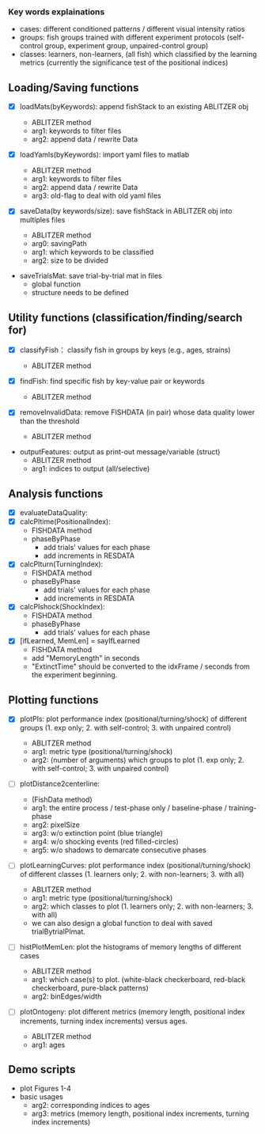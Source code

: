 ### Key words explainations
- cases: different conditioned patterns / different visual intensity ratios
- groups: fish groups trained with different experiment protocols (self-control group, experiment group, unpaired-control group)
- classes: learners, non-learners, (all fish) which classified by the learning metrics (currently the significance test of the positional indices)


## Loading/Saving functions
- [x] loadMats(byKeywords): append fishStack to an existing ABLITZER obj
  - ABLITZER method
  - arg1: keywords to filter files
  - arg2: append data / rewrite Data

- [x] loadYamls(byKeywords): import yaml files to matlab
  - ABLITZER method
  - arg1: keywords to filter files
  - arg2: append data / rewrite Data
  - arg3: old-flag to deal with old yaml files

- [x] saveData(by keywords/size): save fishStack in ABLITZER obj into multiples files
  - ABLITZER method
  - arg0: savingPath
  - arg1: which keywords to be classified
  - arg2: size to be divided

- saveTrialsMat: save trial-by-trial mat in files
  - global function
  - structure needs to be defined

## Utility functions (classification/finding/search for)
- [x] classifyFish： classify fish in groups by keys (e.g., ages, strains)
  - ABLITZER method

- [x] findFish: find specific fish by key-value pair or keywords
  - ABLITZER method

- [x] removeInvalidData: remove FISHDATA (in pair) whose data quality lower than the threshold
  - ABLITZER method

- outputFeatures: output as print-out message/variable (struct)
  - ABLITZER method
  - arg1: indices to output (all/selective)

## Analysis functions
- [x] evaluateDataQuality:
- [x] calcPItime(PositionalIndex):
  - FISHDATA method
  - phaseByPhase
    - add trials' values for each phase
    - add increments in RESDATA
- [x] calcPIturn(TurningIndex):
  - FISHDATA method
  - phaseByPhase
    - add trials' values for each phase
    - add increments in RESDATA
- [x] calcPIshock(ShockIndex):
  - FISHDATA method
  - phaseByPhase
    - add trials' values for each phase
- [x] [ifLearned, MemLen] = sayIfLearned
  - FISHDATA method
  - add "MemoryLength" in seconds
  - "ExtinctTime" should be converted to the idxFrame / seconds from the experiment beginning.

## Plotting functions
- [x] plotPIs: plot performance index (positional/turning/shock) of different groups (1. exp only; 2. with self-control; 3. with unpaired control)
  - ABLITZER method
  - arg1: metric type (positional/turning/shock)
  - arg2: (number of arguments) which groups to plot (1. exp only; 2. with self-control; 3. with unpaired control)

- [ ] plotDistance2centerline:
  - (FishData method)
  - arg1: the entire process / test-phase only / baseline-phase / training-phase
  - arg2: pixelSize
  - arg3: w/o extinction point (blue triangle)
  - arg4: w/o shocking events (red filled-circles)
  - arg5: w/o shadows to demarcate consecutive phases

- [ ] plotLearningCurves: plot performance index (positional/turning/shock) of different classes (1. learners only; 2. with non-learners; 3. with all)
  - ABLITZER method
  - arg1: metric type (positional/turning/shock)
  - arg2: which classes to plot (1. learners only; 2. with non-learners; 3. with all)
  - we can also design a global function to deal with saved trialBytrialPImat.

- [ ] histPlotMemLen: plot the histograms of memory lengths of different cases
  - ABLITZER method
  - arg1: which case(s) to plot. (white-black checkerboard, red-black checkerboard, pure-black patterns)
  - arg2: binEdges/width

- [ ] plotOntogeny: plot different metrics (memory length, positional index increments, turning index increments) versus ages.
  - ABLITZER method
  - arg1: ages

## Demo scripts
- plot Figures 1-4
- basic usages
  - arg2: corresponding indices to ages
  - arg3: metrics (memory length, positional index increments, turning index increments)
